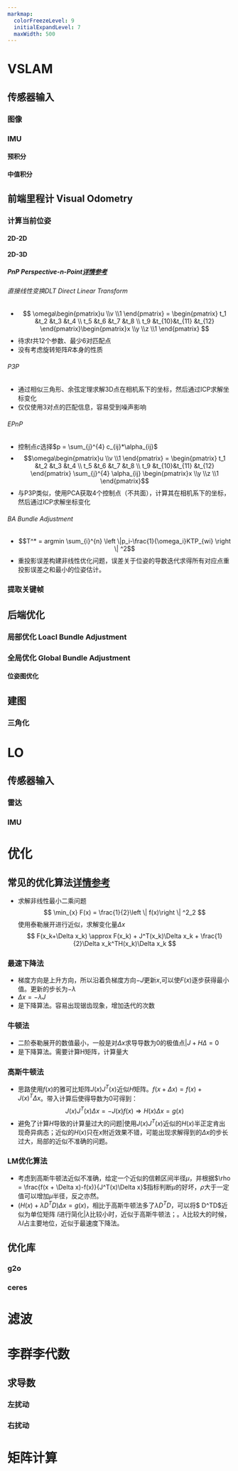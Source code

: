 ```yaml
---
markmap:
  colorFreezeLevel: 9
  initialExpandLevel: 7
  maxWidth: 500
---
```


# VSLAM
## 传感器输入
### 图像
### IMU
#### 预积分
#### 中值积分
## 前端里程计 Visual Odometry
### 计算当前位姿
#### 2D-2D
#### 2D-3D
##### PnP Perspective-n-Point[详情参考](https://zhuanlan.zhihu.com/p/399140251)
###### 直接线性变换DLT Direct Linear Transform
- $$
\omega\begin{pmatrix}u
 \\v
 \\1
\end{pmatrix} = \begin{pmatrix}
t_1 &t_2  &t_3  &t_4 \\
t_5 &t_6  &t_7  &t_8 \\
t_9 &t_{10}&t_{11}  &t_{12}
\end{pmatrix}\begin{pmatrix}x
 \\y
 \\z
 \\1
\end{pmatrix}
$$
- 待求$t$共12个参数、最少6对匹配点
- 没有考虑旋转矩阵$R$本身的性质
###### P3P
- 通过相似三角形、余弦定理求解3D点在相机系下的坐标，然后通过ICP求解坐标变化
- 仅仅使用3对点的匹配信息，容易受到噪声影响
###### EPnP
- 控制点$c$选择$p = \sum_{j}^{4} c_{ij}*\alpha_{ij}$
- $$\omega\begin{pmatrix}u
 \\v
 \\1
\end{pmatrix} = \begin{pmatrix}
t_1 &t_2  &t_3  &t_4 \\
t_5 &t_6  &t_7  &t_8 \\
t_9 &t_{10}&t_{11}  &t_{12}
\end{pmatrix}
\sum_{j}^{4} \alpha_{ij}
\begin{pmatrix}x
 \\y
 \\z
 \\1
\end{pmatrix}$$
- 与P3P类似，使用PCA获取4个控制点（不共面），计算其在相机系下的坐标，然后通过ICP求解坐标变化

###### BA Bundle Adjustment
- $$T^* = argmin \sum_{i}^{n} \left \|p_i-\frac{1}{\omega_i}KTP_{wi}   \right \| ^2$$
- 重投影误差构建非线性优化问题，误差关于位姿的导数迭代求得所有对应点重投影误差之和最小的位姿估计。
### 提取关键帧
## 后端优化
### 局部优化 Loacl Bundle Adjustment
### 全局优化 Global Bundle Adjustment
#### 位姿图优化
## 建图
### 三角化

# LO 
## 传感器输入
### 雷达
### IMU

# 优化

## 常见的优化算法[详情参考](https://wenku.baidu.com/view/963be8e09dc3d5bbfd0a79563c1ec5da50e2d635.html?_wkts_=1669014966182&bdQuery=H+%3D+JTJ)
- 求解非线性最小二乘问题
$$
\min_{x}  F(x) = \frac{1}{2}\left \|  f(x)\right \| ^2_2
$$
使用泰勒展开进行近似，求解变化量$\Delta x$
$$
F(x_k+\Delta x_k) \approx F(x_k) + J^T(x_k)\Delta x_k + \frac{1}{2}\Delta x_k^TH(x_k)\Delta x_k
$$
### 最速下降法
- 梯度方向是上升方向，所以沿着负梯度方向$-J$更新$x$,可以使$F(x)$逐步获得最小值。更新的步长为$-\lambda$
- $\Delta x=-\lambda J$
- 是下降算法。容易出现锯齿现象，增加迭代的次数
### 牛顿法
- 二阶泰勒展开的数值最小，一般是对$\Delta x$求导导数为0的极值点|$J+H\Delta = 0$
- 是下降算法。需要计算H矩阵，计算量大
### 高斯牛顿法
- 思路使用$f(x)$的雅可比矩阵$J(x)J^T(x)$近似$H$矩阵。$f(x +\Delta x)  = f(x) + J(x)^T \Delta x$。带入计算后使得导数为0可得到：$$J(x)J^T(x) \Delta x = - J(x)f(x) \Rightarrow H(x)\Delta x = g(x)$$
- 避免了计算$H$导致的计算量过大的问题|使用$J(x)J^T(x)$近似的$H(x)$半正定肯出现奇异病态；近似的$H(x)$只在$x$附近效果不错，可能出现求解得到的$\Delta x$的步长过大，局部的近似不准确的问题。
### LM优化算法
- 考虑到高斯牛顿法近似不准确，给定一个近似的信赖区间半径$\mu$，并根据$\rho = \frac{f(x + \Delta x)-f(x)}{J^T(x)\Delta x}$指标判断$\mu$的好坏，$\rho$大于一定值可以增加$\mu$半径，反之亦然。
- $(H(x) + \lambda D^TD) \Delta x= g(x)$，相比于高斯牛顿法多了$\lambda D^TD$，可以将$ D^TD$近似为单位矩阵 $I$进行简化|$\lambda$比较小时，近似于高斯牛顿法；。$\lambda$比较大的时候，$\lambda I$占主要地位，近似于最速度下降法。

## 优化库
### g2o
### ceres
# 滤波

# 李群李代数
## 求导数
### 左扰动
### 右扰动
# 矩阵计算